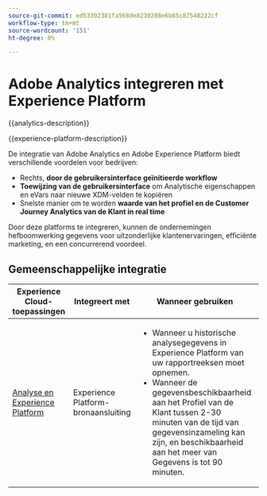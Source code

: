```yaml
---
source-git-commit: ed53392381fa568de8230288e6b85c87540222cf
workflow-type: tm+mt
source-wordcount: '151'
ht-degree: 0%

---
```



# Adobe Analytics integreren met Experience Platform

{{analytics-description}}

{{experience-platform-description}}

De integratie van Adobe Analytics en Adobe Experience Platform biedt verschillende voordelen voor bedrijven:

+ Rechts, **door de gebruikersinterface geïnitieerde workflow**
+ **Toewijzing van de gebruikersinterface** om Analytische eigenschappen en eVars naar nieuwe XDM-velden te kopiëren
+ Snelste manier om te worden **waarde van het profiel en de Customer Journey Analytics van de Klant in real time**

Door deze platforms te integreren, kunnen de ondernemingen hefboomwerking gegevens voor uitzonderlijke klantenervaringen, efficiënte marketing, en een concurrerend voordeel.

## Gemeenschappelijke integratie

<table>
    <thead>
        <tr>
            <th>Experience Cloud-toepassingen</th>
            <th>Integreert met</th>
            <th>Wanneer gebruiken</th>
            <th>Vaak voorkomende gevallen</th>
        </tr>
    </thead>
    <tbody>
        <tr>
            <td><a href="https://experienceleague.adobe.com/docs/experience-platform/sources/ui-tutorials/create/adobe-applications/analytics.html" target="_blank" rel="noreferrer">Analyse en Experience Platform</a></td>
            <td>Experience Platform-bronaansluiting</td>
            <td>
                <ul>
                    <li>Wanneer u historische analysegegevens in Experience Platform van uw rapportreeksen moet opnemen.</li>
                    <li>Wanneer de gegevensbeschikbaarheid aan het Profiel van de Klant tussen 2-30 minuten van de tijd van gegevensinzameling kan zijn, en beschikbaarheid aan het meer van Gegevens is tot 90 minuten.</li>
                </ul>
            </td>
            <td>
                <ul>
                    <li>Meer inzicht in op maat gemaakte ervaringen.</li>
                    <li>Gegevensgestuurde strategieën vergroten de doeltreffendheid.</li>
                    <li>Consistent overseinen over aanraakpunten.</li>
                </ul>
            </td>
        </tr>
    </tbody>          
</table>
